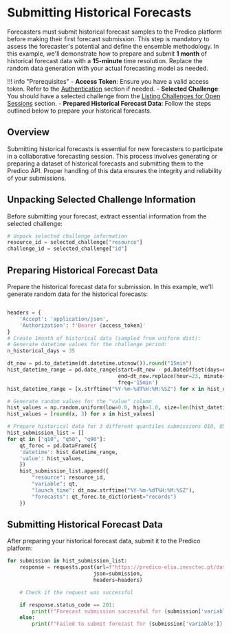 # Submitting Historical Forecasts

Forecasters must submit historical forecast samples to the Predico platform before making their first forecast submission. This step is mandatory to assess the forecaster's potential and define the ensemble methodology. In this example, we'll demonstrate how to prepare and submit **1 month** of historical forecast data with a **15-minute** time resolution. Replace the random data generation with your actual forecasting model as needed.

!!! info "Prerequisites"
    - **Access Token**: Ensure you have a valid access token. Refer to the [Authentication](authentication.md) section if needed.
    - **Selected Challenge**: You should have a selected challenge from the [Listing Challenges for Open Sessions](listing_challenges_for_open_session.md) section.
    - **Prepared Historical Forecast Data**: Follow the steps outlined below to prepare your historical forecasts.

## Overview

Submitting historical forecasts is essential for new forecasters to participate in a collaborative forecasting session. 
This process involves generating or preparing a dataset of historical forecasts and submitting them to the Predico API. Proper handling of this data ensures the integrity and reliability of your submissions.

## Unpacking Selected Challenge Information

Before submitting your forecast, extract essential information from the selected challenge:

```python title="select_challenge.py"
# Unpack selected challenge information
resource_id = selected_challenge["resource"]
challenge_id = selected_challenge["id"]
```

## Preparing Historical Forecast Data

Prepare the historical forecast data for submission. In this example, we'll generate random data for 
the historical forecasts:

```python title="prepare_historical_forecast.py"

headers = {
    'Accept': 'application/json',
    'Authorization': f'Bearer {access_token}'
}
# Create 1month of historical data (sampled from uniform dist):
# Generate datetime values for the challenge period:
n_historical_days = 35

dt_now = pd.to_datetime(dt.datetime.utcnow()).round("15min")
hist_datetime_range = pd.date_range(start=dt_now - pd.DateOffset(days=n_historical_days), 
                                    end=dt_now.replace(hour=23, minute=45, second=00), 
                                    freq='15min')
hist_datetime_range = [x.strftime("%Y-%m-%dT%H:%M:%SZ") for x in hist_datetime_range]

# Generate random values for the "value" column
hist_values = np.random.uniform(low=0.0, high=1.0, size=len(hist_datetime_range))
hist_values = [round(x, 3) for x in hist_values]

# Prepare historical data for 3 different quantiles submissions Q10, Q50, Q90
hist_submission_list = []
for qt in ["q10", "q50", "q90"]:
    qt_forec = pd.DataFrame({
    'datetime': hist_datetime_range,
    'value': hist_values,
    })
    hist_submission_list.append({
        "resource": resource_id,
        "variable": qt, 
        "launch_time": dt_now.strftime("%Y-%m-%dT%H:%M:%SZ"),
        "forecasts": qt_forec.to_dict(orient="records")
    })
```

## Submitting Historical Forecast Data

After preparing your historical forecast data, submit it to the Predico platform:

```python title="submit_historical_forecast.py"
for submission in hist_submission_list:
    response = requests.post(url=f"https://predico-elia.inesctec.pt/data/individual-forecasts/historical",
                            json=submission,
                            headers=headers)

    # Check if the request was successful

    if response.status_code == 201:
        print(f"Forecast submission successful for {submission['variable']} quantile.")
    else:
        print(f"Failed to submit forecast for {submission['variable']} quantile. Status code: {response.status_code}")

``` 


